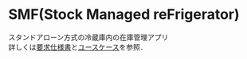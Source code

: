 # SMF(Stock Managed reFrigerator)

スタンドアローン方式の冷蔵庫内の在庫管理アプリ  
詳しくは[要求仕様書](./specifications/specifications.md)と[ユースケース](./usecase)を参照．